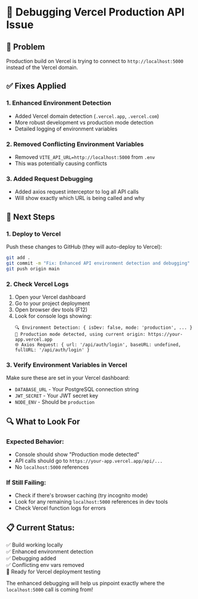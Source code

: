 # 🔧 Debugging Vercel Production API Issue

## 🚨 Problem
Production build on Vercel is trying to connect to `http://localhost:5000` instead of the Vercel domain.

## ✅ Fixes Applied

### 1. Enhanced Environment Detection
- Added Vercel domain detection (`.vercel.app`, `.vercel.com`)
- More robust development vs production mode detection
- Detailed logging of environment variables

### 2. Removed Conflicting Environment Variables
- Removed `VITE_API_URL=http://localhost:5000` from `.env`
- This was potentially causing conflicts

### 3. Added Request Debugging
- Added axios request interceptor to log all API calls
- Will show exactly which URL is being called and why

## 🚀 Next Steps

### 1. Deploy to Vercel
Push these changes to GitHub (they will auto-deploy to Vercel):
```bash
git add .
git commit -m "Fix: Enhanced API environment detection and debugging"
git push origin main
```

### 2. Check Vercel Logs
1. Open your Vercel dashboard
2. Go to your project deployment
3. Open browser dev tools (F12)
4. Look for console logs showing:
   ```
   🔍 Environment Detection: { isDev: false, mode: 'production', ... }
   🚀 Production mode detected, using current origin: https://your-app.vercel.app
   🌐 Axios Request: { url: '/api/auth/login', baseURL: undefined, fullURL: '/api/auth/login' }
   ```

### 3. Verify Environment Variables in Vercel
Make sure these are set in your Vercel dashboard:
- `DATABASE_URL` - Your PostgreSQL connection string
- `JWT_SECRET` - Your JWT secret key
- `NODE_ENV` - Should be `production`

## 🔍 What to Look For

### Expected Behavior:
- Console should show "Production mode detected"
- API calls should go to `https://your-app.vercel.app/api/...`
- No `localhost:5000` references

### If Still Failing:
- Check if there's browser caching (try incognito mode)
- Look for any remaining `localhost:5000` references in dev tools
- Check Vercel function logs for errors

## 📋 Current Status:
✅ Build working locally  
✅ Enhanced environment detection  
✅ Debugging added  
✅ Conflicting env vars removed  
🔄 Ready for Vercel deployment testing

The enhanced debugging will help us pinpoint exactly where the `localhost:5000` call is coming from!
